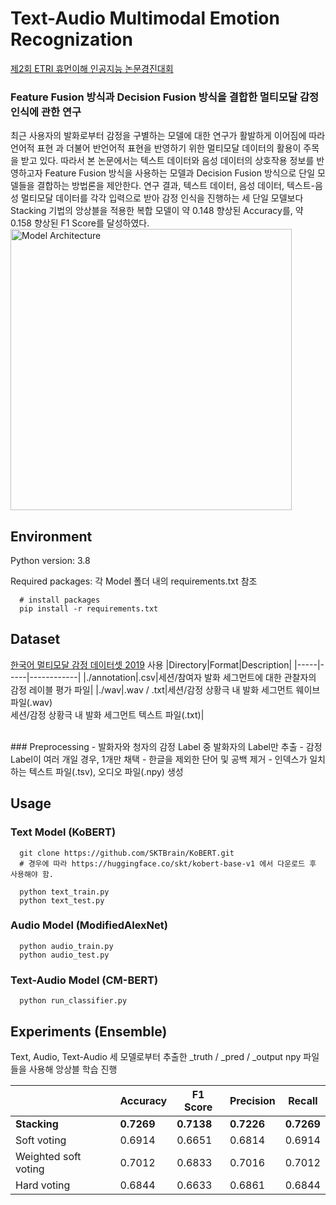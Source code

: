 # Text-Audio Multimodal Emotion Recognization
[제2회 ETRI 휴먼이해 인공지능 논문경진대회](https://aifactory.space/competition/detail/2234)

### Feature Fusion 방식과 Decision Fusion 방식을 결합한 멀티모달 감정 인식에 관한 연구
최근 사용자의 발화로부터 감정을 구별하는 모델에 대한 연구가 활발하게 이어짐에 따라 언어적 표현 과 더불어 반언어적 표현을 반영하기 위한 멀티모달 데이터의 활용이 주목을 받고 있다. 따라서 본 논문에서는 텍스트 데이터와 음성 데이터의 상호작용 정보를 반영하고자 Feature Fusion 방식을 사용하는 모델과 Decision Fusion 방식으로 단일 모델들을 결합하는 방법론을 제안한다. 연구 결과, 텍스트 데이터, 음성 데이터, 텍스트-음성 멀티모달 데이터를 각각 입력으로 받아 감정 인식을 진행하는 세 단일 모델보다 Stacking 기법의 앙상블을 적용한 복합 모델이 약 0.148 향상된 Accuracy를, 약 0.158 향상된 F1 Score를 달성하였다.
<img width="450" alt="Model Architecture" src="https://user-images.githubusercontent.com/38968449/231982829-352a052b-3b2c-486e-9dd7-abd60179abb3.png">

## Environment

  Python version: 3.8
  
  Required packages: 각 Model 폴더 내의 requirements.txt 참조

```
  # install packages
  pip install -r requirements.txt
```

## Dataset
[한국어 멀티모달 감정 데이터셋 2019](https://nanum.etri.re.kr/share/kjnoh/KEMDy19?lang=ko_KR) 사용
|Directory|Format|Description|
|-----|-----|------------|
|./annotation|.csv|세션/참여자 발화 세그먼트에 대한 관찰자의 감정 레이블 평가 파일|
|./wav|.wav / .txt|세션/감정 상황극 내 발화 세그먼트 웨이브 파일(.wav) <br> 세션/감정 상황극 내 발화 세그먼트 텍스트 파일(.txt)|

<br/>
### Preprocessing
- 발화자와 청자의 감정 Label 중 발화자의 Label만 추출
- 감정 Label이 여러 개일 경우, 1개만 채택
- 한글을 제외한 단어 및 공백 제거
- 인덱스가 일치하는 텍스트 파일(.tsv), 오디오 파일(.npy) 생성
<br/>

## Usage
### Text Model (KoBERT)

```
  git clone https://github.com/SKTBrain/KoBERT.git
  # 경우에 따라 https://huggingface.co/skt/kobert-base-v1 에서 다운로드 후 사용해야 함.
```
```
  python text_train.py
  python text_test.py
```

### Audio Model (ModifiedAlexNet)
```
  python audio_train.py
  python audio_test.py
```

### Text-Audio Model (CM-BERT)
```
  python run_classifier.py
```

## Experiments (Ensemble)
Text, Audio, Text-Audio 세 모델로부터 추출한 _truth / _pred / _output npy 파일들을 사용해 앙상블 학습 진행

| |Accuracy|F1 Score|Precision|Recall|
|-----|-----|-----|-----|-----|
|<strong>Stacking</strong>|<strong>0.7269</strong>|<strong>0.7138</strong>|<strong>0.7226</strong>|<strong>0.7269</strong>|
|Soft voting|0.6914|0.6651|0.6814|0.6914|
|Weighted soft voting|0.7012|0.6833|0.7016|0.7012|
|Hard voting|0.6844|0.6633|0.6861|0.6844|

